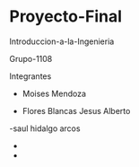 # Proyecto-Final

Introduccion-a-la-Ingenieria

Grupo-1108

Integrantes

- Moises Mendoza

- Flores  Blancas Jesus Alberto

-saul hidalgo arcos 

-

-
